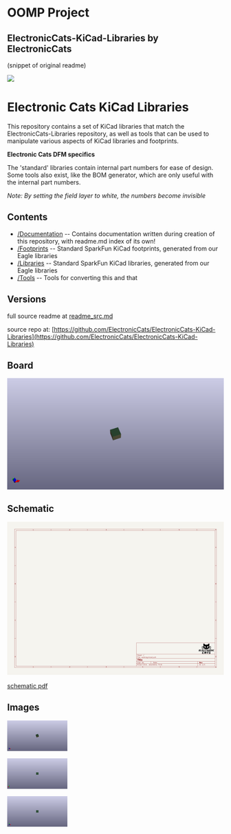 # OOMP Project  
## ElectronicCats-KiCad-Libraries  by ElectronicCats  
  
(snippet of original readme)  
  
<a href="https://electroniccats.com/blog/apoya-el-hardware-libre-con-github-sponsors/">  
  <img src="https://electroniccats.com/wp-content/uploads/2020/07/Badge_GHS.png" height="104" />  
</a>  
  
Electronic Cats KiCad Libraries  
====================================  
  
This repository contains a set of KiCad libraries that match the ElectronicCats-Libraries repository, as well as tools that can be used to manipulate various aspects of KiCad libraries and footprints.  
  
**Electronic Cats DFM specifics**  
  
The 'standard' libraries contain internal part numbers for ease of design. Some tools also exist, like the BOM generator, which are only useful with the internal part numbers.  
  
*Note: By setting the field layer to white, the numbers become invisible*  
  
Contents  
-------------------  
  
* [/Documentation](https://github.com/ElectronicCats/ElectronicCats-KiCad-Libraries/tree/master/Documentation) -- Contains documentation written during creation of this repository, with readme.md index of its own!  
* [/Footprints](https://github.com/ElectronicCats/ElectronicCats-KiCad-Libraries/tree/master/Footprints) -- Standard SparkFun KiCad footprints, generated from our Eagle libraries  
* [/Libraries](https://github.com/ElectronicCats/ElectronicCats-KiCad-Libraries/tree/master/Libraries) -- Standard SparkFun KiCad libraries, generated from our Eagle libraries  
* [/Tools](https://github.com/ElectronicCats/ElectronicCats-KiCad-Libraries/tree/master/Tools) -- Tools for converting this and that  
  
  
Versions  
-------  
  full source readme at [readme_src.md](readme_src.md)  
  
source repo at: [https://github.com/ElectronicCats/ElectronicCats-KiCad-Libraries](https://github.com/ElectronicCats/ElectronicCats-KiCad-Libraries)  
## Board  
  
[![working_3d.png](working_3d_600.png)](working_3d.png)  
## Schematic  
  
[![working_schematic.png](working_schematic_600.png)](working_schematic.png)  
  
[schematic pdf](working_schematic.pdf)  
## Images  
  
[![working_3d.png](working_3d_140.png)](working_3d.png)  
  
[![working_3d_back.png](working_3d_back_140.png)](working_3d_back.png)  
  
[![working_3d_front.png](working_3d_front_140.png)](working_3d_front.png)  
